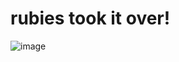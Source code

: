 # rubies took it over!
![image](https://user-images.githubusercontent.com/100802817/156654751-5152ec99-4523-42a5-acfb-8ab23068eb83.png)
